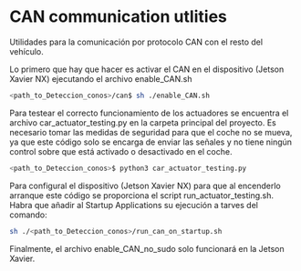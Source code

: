 # CAN communication utlities

Utilidades para la comunicación por protocolo CAN con el resto del vehículo.

Lo primero que hay que hacer es activar el CAN en el dispositivo (Jetson Xavier NX) ejecutando el archivo enable_CAN.sh
```bash
<path_to_Deteccion_conos>/can$ sh ./enable_CAN.sh
```

Para testear el correcto funcionamiento de los actuadores se encuentra el archivo car_actuator_testing.py en la carpeta principal del proyecto.
Es necesario tomar las medidas de seguridad para que el coche no se mueva, ya que este código solo se encarga de enviar las señales y no tiene ningún control sobre que está activado o desactivado en el coche.

```bash
<path_to_Deteccion_conos>$ python3 car_actuator_testing.py
```

Para configural el dispositivo (Jetson Xavier NX) para que al encenderlo arranque este código se proporciona el script run_actuator_testing.sh.
Habra que añadir al Startup Applications su ejecución a tarves del comando:

```bash
sh ./<path_to_Deteccion_conos>/run_can_on_startup.sh
```

Finalmente, el archivo enable_CAN_no_sudo solo funcionará en la Jetson Xavier.